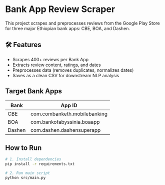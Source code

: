 # Bank App Review Scraper 

This project scrapes and preprocesses reviews from the Google Play Store for three major Ethiopian bank apps: CBE, BOA, and Dashen.

## 🛠️ Features

- Scrapes 400+ reviews per Bank App
- Extracts review content, ratings, and dates
- Preprocesses data (removes duplicates, normalizes dates)
- Saves as a clean CSV for downstream NLP analysis

## Target Bank Apps

| Bank    | App ID                           |
|---------|----------------------------------|
| CBE     | com.combanketh.mobilebanking     |
| BOA     | com.bankofabyssinia.boaapp       |
| Dashen  | com.dashen.dashensuperapp        |

##  How to Run

```bash
# 1. Install dependencies
pip install -r requirements.txt

# 2. Run main script
python src/main.py
